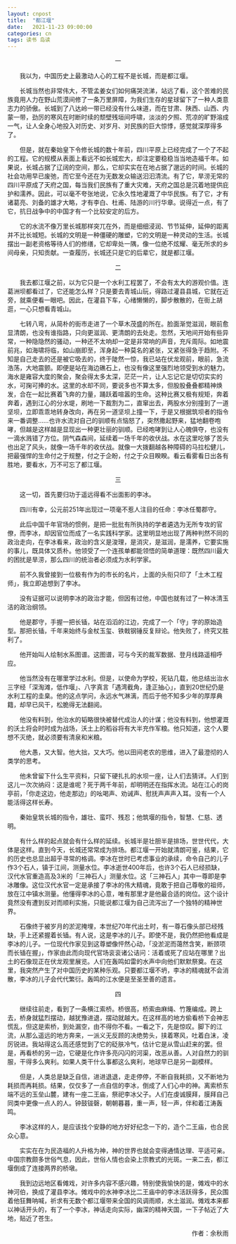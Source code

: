 ```yaml
---
layout: cnpost
title:  "都江堰"
date:   2021-11-23 09:00:00
categories: cn
tags: 读书 岛读
---
```


<center>一</center>

&emsp;&emsp;我以为，中国历史上最激动人心的工程不是长城，而是都江堰。

&emsp;&emsp;长城当然也非常伟大，不管孟姜女们如何痛哭流涕，站远了看，这个苦难的民族竟用人力在野山荒漠间修了一条万里屏障，为我们生存的星球留下了一种人类意志力的骄傲。长城到了八达岭一带已经没有什么味道，而在甘肃、陕西、山西、内蒙一带，劲厉的寒风在时断时续的颓壁残垣间呼啸，淡淡的夕照、荒凉的旷野溶成一气，让人全身心地投入对历史、对岁月、对民族的巨大惊悸，感觉就深厚得多了。

&emsp;&emsp;但是，就在秦始皇下令修长城的数十年前，四川平原上已经完成了一个了不起的工程。它的规模从表面上看远不如长城宏大，却注定要稳稳当当地造福千年。如果说，长城占据了辽阔的空间，那么，它却实实在在地占据了邈远的时间。长城的社会功用早已废弛，而它至今还在为无数发众输送汩汩清流。有了它，旱涝无常的四川平原成了天府之国，每当我们民族有了重大灾难，天府之国总是沉着地提供庇护和濡养。因此，可以毫不夸张地说，它永久性地灌溉了中华民族。有了它，才有诸葛亮、刘备的雄才大略，才有李白、杜甫、陆游的川行华章。说得近一点，有了它，抗日战争中的中国才有一个比较安定的后方。

&emsp;&emsp;它的水流不像万里长城那样突兀在外，而是细细浸润、节节延伸，延伸的距离并不比长城短。长城的文明是一种僵硬的雕塑，它的文明是一种灵动的生活。长城摆出一副老资格等待人们的修缮，它却卑处一隅，像一位绝不炫耀、毫无所求的乡间母亲，只知贡献。一查履历，长城还只是它的后辈它，就是都江堰。

<center>二</center>

&emsp;&emsp;我去都江堰之前，以为它只是一个水利工程罢了，不会有太大的游观价值。连葛洲坝都看过了，它还能怎么样？只是要去青城山玩，得路过灌县县城，它就在近旁，就乘便看一眼吧。因此，在灌县下车，心绪懒懒的，脚步散散的，在街上胡逛，一心只想看青城山。

&emsp;&emsp;七转八弯，从简朴的街市走进了一个草木茂盛的所在。脸面渐觉滋润，眼前愈显清朗，也没有谁指路，只向更滋润、更清朗的去处走。忽然，天地间开始有些异常，一种隐隐然的骚动，一种还不太响却一定是非常响的声音，充斥周际。如地震前兆，如海啸将临，如山崩即至，浑身起一种莫名的紧张，又紧张得急于趋附。不知是自己走去的还是被它吸去的，终于陡然一惊，我已站在伏龙观前，眼前，急流浩荡，大地震颤。即便是站在海边礁石上，也没有像这里强烈地领受到水的魅力。海水是雍容大度的聚会，聚会得太多太深，茫茫一片，让人忘记它是切切实实的水，可掬可捧的水。这里的水却不同，要说多也不算太多，但股股叠叠都精神焕发，合在一起比赛着飞奔的力量，踊跃着喧嚣的生命。这种比赛又极有规矩，奔着奔着，遇到江心的分水堤，刷地一下裁割为二，直窜出去，两股水分别撞到了一道坚坝，立即乖乖地转身改向，再在另一道坚坝上撞一下，于是又根据筑坝者的指令来一番调整……也许水流对自己的驯顺有点恼怒了，突然撒起野来，猛地翻卷咆哮，但越是这样越是显现出一种更壮丽的驯顺。已经咆哮到让人心魄俱夺，也没有一滴水溅错了方位。阴气森森间，延续着一场千年的收伏战。水在这里吃够了苦头也出足了风头，就像一场千年的收伏战。就像一大拨翻越各种障碍的马拉松健儿，把最强悍的生命付之于规整，付之于企盼，付之于众目睽睽。看云看雾看日出各有胜地，要看水，万不可忘了都江堰。

<center>三</center>

&emsp;&emsp;这一切，首先要归功于遥远得看不出面影的李冰。

&emsp;&emsp;四川有幸，公元前251年出现过一项毫不惹人注目的任命：李冰任蜀郡守。

&emsp;&emsp;此后中国千年官场的惯例，是把一批批有所执持的学者遴选为无所专攻的官僚，而李冰，却因官位而成了一名实践科学家。这里明显地出现了两种判然不同的政治走向，在李冰看来，政治的含义是浚理，是消灾，是滋润，是濡养，它要实施的事儿，既具体又质朴。他领受了一个连孩单都能领悟的简单道理：既然四川最大的困扰是旱涝，那么四川的统治者必须成为水利学家。

&emsp;&emsp;前不久我曾接到一位极有作为的市长的名片，上面的头衔只印了「土木工程师」，我立即追想到了李冰。

&emsp;&emsp;没有证据可以说明李冰的政治才能，但因有过他，中国也就有过了一种冰清玉洁的政治纲领。

&emsp;&emsp;他是郡守，手握一把长锸，站在滔滔的江边，完成了一个「守」字的原始造型。那把长锸，千年来始终与金杖玉玺、铁戟钢锤反复辩论。他失败了，终究又胜利了。

&emsp;&emsp;他开始叫人绘制水系图谱。这图谱，可与今天的裁军数据、登月线路遥相呼应。

&emsp;&emsp;他当然没有在哪里学过水利。但是，以使命为学校，死钻几载，他总结出治水三字经「深淘滩，低作堰」、八字真言「遇湾截角，逢正抽心」，直到20世纪仍是水利工程的圭臬。他的这点学问，永远水气淋漓，而后于他不知多少年的厚厚典籍，却早已风干，松脆得无法翻阅。

&emsp;&emsp;他没有料到，他治水的韬略很快被替代成治人的计谋；他没有料到，他想灌溉的沃土将会时时成为战场，沃土上的稻谷将有大半充作军粮。他只知道，这个人要想不灭绝，就必须要有清泉和米粮。

&emsp;&emsp;他大愚，又大智。他大拙，又大巧。他以田间老农的思维，进入了最澄彻的人类学的思考。

&emsp;&emsp;他未曾留下什么生平资料，只留下硬扎扎的水坝一座，让人们去猜详。人们到这儿一次次纳闷：这是谁呢？死于两千年前，却明明还在指挥水流。站在江心的岗亭前，「你走这边，他走那边」的吆喝声、劝诫声、慰抚声声声入耳。没有一个人能活得这样长寿。

&emsp;&emsp;秦始皇筑长城的指令，雄壮、蛮吓、残忍；他筑堰的指令，智慧、仁慈、透明。

&emsp;&emsp;有什么样的起点就会有什么样的延续。长城半是壮胆半是排场，世世代代，大体是这样。直到今天，长城还常常成为排场。都江堰一开始就清朗可鉴，结果，它的历史也总显出超乎寻常的格调。李冰在世时已考虑事业的承续，命令自己的儿子作3个石人，镇于江间，测量水位。李冰逝世400年后，也许3个石人已经损缺，汉代水官重造高及3米的「三神石人」测量水位。这「三神石人」其中一尊即是李冰雕像。这位汉代水官一定是承接了李冰的伟大精魂，竟敢于把自己尊敬的祖师，放在江中镇水测量。他懂得李冰的心意，唯有那里才是他最合适的岗位。这个设计竟然没有遭到反对而顺利实施，只能说都江堰为自己流泻出了一个独特的精神世界。

&emsp;&emsp;石像终于被岁月的淤泥掩埋，本世纪70年代出土时，有一尊石像头部已经残缺，手上还紧握着长锸。有人说，这是李冰的儿子。即使不是，我仍然把他看成是李冰的儿子。一位现代作家见到这尊塑像怦然心动，「没淤泥而蔼然含笑，断颈项而长锸在握」，作家由此而向现代官场衮衮诸公诘问：活着或死了应站在哪里？出土的石像现正在伏龙观里展览。人们在轰鸣如雷的水声中向他们默默祭奠。在这里，我突然产生了对中国历史的某种乐观。只要都江堰不坍，李冰的精魂就不会消散，李冰的儿子会代代繁衍。轰鸣的江水便是至圣至善的遗言。

<center>四</center>

&emsp;&emsp;继续往前走，看到了一条横江索桥。桥很高，桥索由麻绳、竹篾编成。跨上去，桥身就猛烈摆动，越犹豫进退，摆动就越大。在这样高的地方偷看桥下会神志慌乱，但这是索桥，到处漏空，由不得你不看。一看之下，先是惊叹。脚下的江流，从那么遥远的地方奔来，一派义无反顾的决绝势头，挟着寒风，吐着白沫，凌厉锐进。我站得这么高还感觉到了它的砭肤冷气，估计它是从雪山赶来的罢。但是，再看桥的另一边，它硬是化作许多亮闪闪的河渠，改恶从善。人对自然力的驯服，干得多么爽利。如果人类干什么事都这么爽利，地球早已是另一副模样。

&emsp;&emsp;但是，人类总是缺乏自信，进进退退，走走停停，不断自我耗损，又不断地为耗损而再耗损。结果，仅仅多了一点自信的李冰，倒成了人们心中的神。离索桥东端不远的玉垒山麓，建有一座二王庙，祭祀李冰父子。人们在虔诚膜拜，膜拜自己同类中更像一点人的人。钟鼓钹磬，朝朝暮暮，重一声，轻一声，伴和着江涛轰鸣。

&emsp;&emsp;李冰这样的人，是应该找个安静的地方好好纪念一下的，造个二王庙，也合民众心意。

&emsp;&emsp;实实在在为民造福的人升格为神，神的世界也就会变得通情达理、平适可亲。中国宗教颇多世俗气息，因此，世俗人情也会染上宗教式的光斑。一来二去，都江堰倒成了连接两界的桥墩。

&emsp;&emsp;我到边远地区看傩戏，对许多内容不感兴趣，特别使我愉快的是，傩戏中的水神河伯，换成了灌县李冰。傩戏中的水神李冰比二王庙中的李冰活跃得多，民众围着他狂舞呐喊，祈求有无数个都江堰带来全国的风调雨顺，水土滋润。傩戏本来都以神话开头的，有了一个李冰，神话走向实际，幽深的精神天国，一下子帖近了大地，贴近了苍生。

<p align="right">作者：余秋雨</p>
